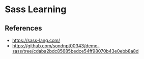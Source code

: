 # Sass Learning

## References

- https://sass-lang.com/
- https://github.com/sondnpt00343/demo-sass/tree/cdaba2bdc85685bedce54ff98070b43e0ebb8a8d